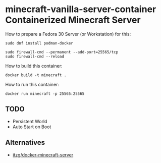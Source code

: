 # minecraft-vanilla-server-container Containerized Minecraft Server

How to prepare a Fedora 30 Server (or Workstation) for this:

    sudo dnf install podman-docker
    
    sudo firewall-cmd --permanent --add-port=25565/tcp
    sudo firewall-cmd --reload

How to build this container:

    docker build -t minecraft .

How to run this container:

    docker run minecraft -p 25565:25565

## TODO

* Persistent World
* Auto Start on Boot

## Alternatives

* [itzg/docker-minecraft-server](https://github.com/itzg/docker-minecraft-server)

